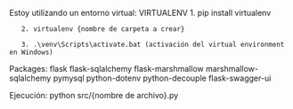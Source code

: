 Estoy utilizando un entorno virtual:
    VIRTUALENV
       1. pip install virtualenv

       2. virtualenv {nombre de carpeta a crear}
       
       3. .\venv\Scripts\activate.bat (activación del virtual environment en Windows)

Packages:
    flask
    flask-sqlalchemy
    flask-marshmallow
    marshmallow-sqlalchemy
    pymysql
    python-dotenv
    python-decouple
    flask-swagger-ui

Ejecución:
    python src/{nombre de archivo}.py
